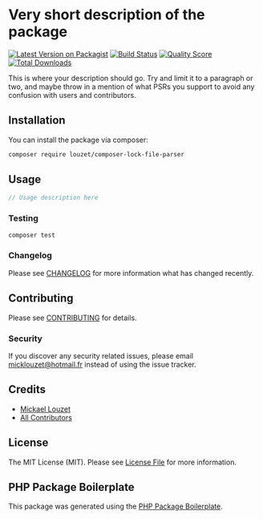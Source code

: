 # Very short description of the package

[![Latest Version on Packagist](https://img.shields.io/packagist/v/louzet/composer-lock-file-parser.svg?style=flat-square)](https://packagist.org/packages/louzet/composer-lock-file-parser)
[![Build Status](https://img.shields.io/travis/louzet/composer-lock-file-parser/master.svg?style=flat-square)](https://travis-ci.org/louzet/composer-lock-file-parser)
[![Quality Score](https://img.shields.io/scrutinizer/g/louzet/composer-lock-file-parser.svg?style=flat-square)](https://scrutinizer-ci.com/g/louzet/composer-lock-file-parser)
[![Total Downloads](https://img.shields.io/packagist/dt/louzet/composer-lock-file-parser.svg?style=flat-square)](https://packagist.org/packages/louzet/composer-lock-file-parser)

This is where your description should go. Try and limit it to a paragraph or two, and maybe throw in a mention of what PSRs you support to avoid any confusion with users and contributors.

## Installation

You can install the package via composer:

```bash
composer require louzet/composer-lock-file-parser
```

## Usage

``` php
// Usage description here
```

### Testing

``` bash
composer test
```

### Changelog

Please see [CHANGELOG](CHANGELOG.md) for more information what has changed recently.

## Contributing

Please see [CONTRIBUTING](CONTRIBUTING.md) for details.

### Security

If you discover any security related issues, please email micklouzet@hotmail.fr instead of using the issue tracker.

## Credits

- [Mickael Louzet](https://github.com/louzet)
- [All Contributors](../../contributors)

## License

The MIT License (MIT). Please see [License File](LICENSE.md) for more information.

## PHP Package Boilerplate

This package was generated using the [PHP Package Boilerplate](https://laravelpackageboilerplate.com).